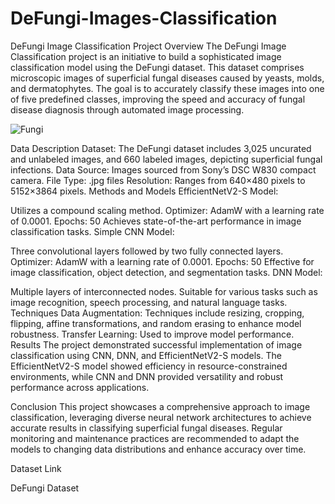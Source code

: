 # DeFungi-Images-Classification
DeFungi Image Classification
Project Overview
The DeFungi Image Classification project is an initiative to build a sophisticated image classification model using the DeFungi dataset. This dataset comprises microscopic images of superficial fungal diseases caused by yeasts, molds, and dermatophytes. The goal is to accurately classify these images into one of five predefined classes, improving the speed and accuracy of fungal disease diagnosis through automated image processing.

![Fungi](https://github.com/user-attachments/assets/946e7ef8-8c0b-4ae1-bee6-33ec4107ee74)


Data Description
Dataset: The DeFungi dataset includes 3,025 uncurated and unlabeled images, and 660 labeled images, depicting superficial fungal infections.
Data Source: Images sourced from Sony’s DSC W830 compact camera.
File Type: .jpg files
Resolution: Ranges from 640×480 pixels to 5152×3864 pixels.
Methods and Models
EfficientNetV2-S Model:

Utilizes a compound scaling method.
Optimizer: AdamW with a learning rate of 0.0001.
Epochs: 50
Achieves state-of-the-art performance in image classification tasks.
Simple CNN Model:

Three convolutional layers followed by two fully connected layers.
Optimizer: AdamW with a learning rate of 0.0001.
Epochs: 50
Effective for image classification, object detection, and segmentation tasks.
DNN Model:

Multiple layers of interconnected nodes.
Suitable for various tasks such as image recognition, speech processing, and natural language tasks.
Techniques
Data Augmentation: Techniques include resizing, cropping, flipping, affine transformations, and random erasing to enhance model robustness.
Transfer Learning: Used to improve model performance.
Results
The project demonstrated successful implementation of image classification using CNN, DNN, and EfficientNetV2-S models. The EfficientNetV2-S model showed efficiency in resource-constrained environments, while CNN and DNN provided versatility and robust performance across applications.

Conclusion
This project showcases a comprehensive approach to image classification, leveraging diverse neural network architectures to achieve accurate results in classifying superficial fungal diseases. Regular monitoring and maintenance practices are recommended to adapt the models to changing data distributions and enhance accuracy over time.

Dataset Link

DeFungi Dataset
